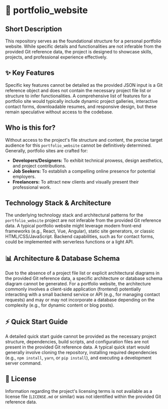# 🚀 portfolio_website

## Short Description
This repository serves as the foundational structure for a personal portfolio website. While specific details and functionalities are not inferable from the provided Git reference data, the project is designed to showcase skills, projects, and professional experience effectively.

## ✨ Key Features
Specific key features cannot be detailed as the provided JSON input is a Git reference object and does not contain the necessary project file list or structure to infer functionalities. A comprehensive list of features for a portfolio site would typically include dynamic project galleries, interactive contact forms, downloadable resumes, and responsive design, but these remain speculative without access to the codebase.

## Who is this for?
Without access to the project's file structure and content, the precise target audience for this `portfolio_website` cannot be definitively determined. Generally, portfolio sites are crafted for:
*   **Developers/Designers:** To exhibit technical prowess, design aesthetics, and project contributions.
*   **Job Seekers:** To establish a compelling online presence for potential employers.
*   **Freelancers:** To attract new clients and visually present their professional work.

## Technology Stack & Architecture
The underlying technology stack and architectural patterns for the `portfolio_website` project are not inferable from the provided Git reference data. A typical portfolio website might leverage modern front-end frameworks (e.g., React, Vue, Angular), static site generators, or classic HTML/CSS/JavaScript. Backend capabilities, such as for contact forms, could be implemented with serverless functions or a light API.

## 📊 Architecture & Database Schema
Due to the absence of a project file list or explicit architectural diagrams in the provided Git reference data, a specific architecture or database schema diagram cannot be generated. For a portfolio website, the architecture commonly involves a client-side application (frontend) potentially interacting with a small backend service or API (e.g., for managing contact requests) and may or may not incorporate a database depending on the complexity (e.g., for dynamic content or blog posts).

## ⚡ Quick Start Guide
A detailed quick start guide cannot be provided as the necessary project structure, dependencies, build scripts, and configuration files are not present in the provided Git reference data. A typical quick start would generally involve cloning the repository, installing required dependencies (e.g., `npm install`, `yarn`, or `pip install`), and executing a development server command.

## 📜 License
Information regarding the project's licensing terms is not available as a license file (`LICENSE.md` or similar) was not identified within the provided Git reference data.